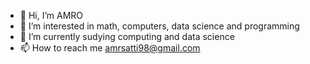 - 👋 Hi, I’m AMRO
- 👀 I’m interested in math, computers, data science and programming
- 🌱 I’m currently sudying computing and data science
- 📫 How to reach me amrsatti98@gmail.com

<!---
amrSati/amrSati is a ✨ special ✨ repository because its `README.md` (this file) appears on your GitHub profile.
You can click the Preview link to take a look at your changes.
--->
